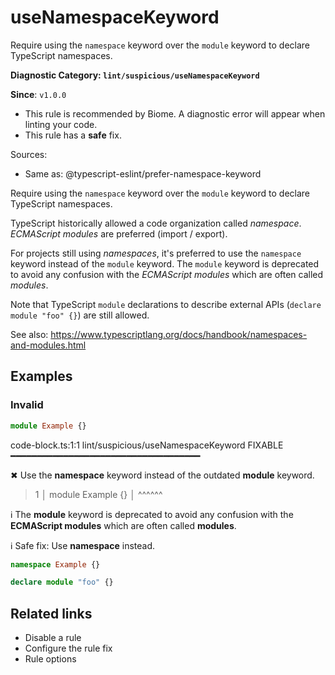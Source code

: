 # useNamespaceKeyword

Require using the `namespace` keyword over the `module` keyword to declare TypeScript namespaces.

**Diagnostic Category: `lint/suspicious/useNamespaceKeyword`**

**Since**: `v1.0.0`

- This rule is recommended by Biome. A diagnostic error will appear when linting your code.
- This rule has a **safe** fix.

Sources: 
- Same as: @typescript-eslint/prefer-namespace-keyword

Require using the `namespace` keyword over the `module` keyword to declare TypeScript namespaces.

TypeScript historically allowed a code organization called _namespace_. _ECMAScript modules_ are preferred (import / export).

For projects still using _namespaces_, it's preferred to use the `namespace` keyword instead of the `module` keyword. The `module` keyword is deprecated to avoid any confusion with the _ECMAScript modules_ which are often called _modules_.

Note that TypeScript `module` declarations to describe external APIs (`declare module "foo" {}`) are still allowed.

See also: https://www.typescriptlang.org/docs/handbook/namespaces-and-modules.html

## Examples

### Invalid

```ts
module Example {}
```

code-block.ts:1:1 lint/suspicious/useNamespaceKeyword FIXABLE ━━━━━━━━━━━━━━━━━━━━━━━━━━━━━━━━━━━━

✖ Use the **namespace** keyword instead of the outdated **module** keyword.

> 1 │ module Example {}
   │ ^^^^^^
   
ℹ The **module** keyword is deprecated to avoid any confusion with the **ECMAScript modules** which are often called **modules**.

ℹ Safe fix: Use **namespace** instead.

```ts
namespace Example {}
```

```ts
declare module "foo" {}
```

## Related links

- Disable a rule
- Configure the rule fix
- Rule options
